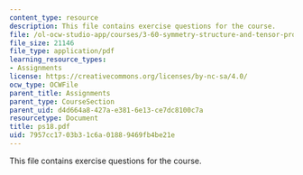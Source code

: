 ```yaml
---
content_type: resource
description: This file contains exercise questions for the course.
file: /ol-ocw-studio-app/courses/3-60-symmetry-structure-and-tensor-properties-of-materials-fall-2005/7957cc1703b31c6a01889469fb4be21e_ps18.pdf
file_size: 21146
file_type: application/pdf
learning_resource_types:
- Assignments
license: https://creativecommons.org/licenses/by-nc-sa/4.0/
ocw_type: OCWFile
parent_title: Assignments
parent_type: CourseSection
parent_uid: d4d664a8-427a-e381-6e13-ce7dc8100c7a
resourcetype: Document
title: ps18.pdf
uid: 7957cc17-03b3-1c6a-0188-9469fb4be21e
---
```

This file contains exercise questions for the course.